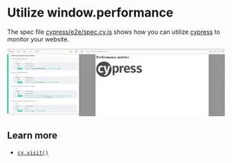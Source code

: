 # Utilize window.performance 

The spec file [cypress/e2e/spec.cy.js](cypress/e2e/spec.cy.js) shows how you can utilize [cypress](https://cypress.io) to monitor your website.

![Test example](images/performance-example.png)

## Learn more

- [`cy.visit()`](https://on.cypress.io/visit)
